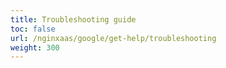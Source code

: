 ```yaml
---
title: Troubleshooting guide
toc: false
url: /nginxaas/google/get-help/troubleshooting
weight: 300
---
```


<!-- this dummy doc is used to create a list page entry that redirects users to the troubleshooting guide in the F5 knowledge base. The redirect is configured in google-redirects-base -->
